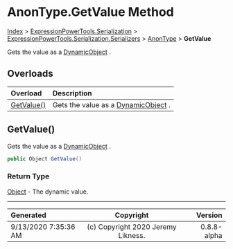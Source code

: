 ﻿# AnonType.GetValue Method

[Index](../index.md) > [ExpressionPowerTools.Serialization](ExpressionPowerTools.Serialization.a.md) > [ExpressionPowerTools.Serialization.Serializers](ExpressionPowerTools.Serialization.Serializers.n.md) > [AnonType](ExpressionPowerTools.Serialization.Serializers.AnonType.cs.md) > **GetValue**

Gets the value as a [DynamicObject](https://docs.microsoft.com/dotnet/api/system.dynamic.dynamicobject) .

## Overloads

| Overload | Description |
| :-- | :-- |
| [GetValue()](#getvalue) | Gets the value as a [DynamicObject](https://docs.microsoft.com/dotnet/api/system.dynamic.dynamicobject) . |
## GetValue()

Gets the value as a [DynamicObject](https://docs.microsoft.com/dotnet/api/system.dynamic.dynamicobject) .

```csharp
public Object GetValue()
```

### Return Type

 [Object](https://docs.microsoft.com/dotnet/api/system.object)  - The dynamic value.



---

| Generated | Copyright | Version |
| :-- | :-: | --: |
| 9/13/2020 7:35:36 AM | (c) Copyright 2020 Jeremy Likness. | 0.8.8-alpha |
